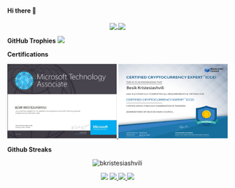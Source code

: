 #### Hi there 👋

<!--
**bkristesiashvili/bkristesiashvili** is a ✨ _special_ ✨ repository because its `README.md` (this file) appears on your GitHub profile.

Here are some ideas to get you started:

- 🔭 I’m currently working on ...
- 🌱 I’m currently learning ...
- 👯 I’m looking to collaborate on ...
- 🤔 I’m looking for help with ...
- 💬 Ask me about ...
- 📫 How to reach me: ...
- 😄 Pronouns: ...
- ⚡ Fun fact: ...
-->
<p align="center">
  <a href="https://github-readme-stats.vercel.app/api?username=bkristesiashvili&count_private=true&show_icons=true&theme=chartreuse-dark">
    <img align="center" src="https://github-readme-stats.vercel.app/api?username=bkristesiashvili&count_private=true&show_icons=true&bg_color=30,004e95,004e95&title_color=fff&text_color=fff" />
  </a>
  <a href="https://github.com/bkristesiashvili">
    <img height=198 align="center" src="https://github-readme-stats.vercel.app/api/top-langs/?username=bkristesiashvili&bg_color=0,004e95,004e95&title_color=fff&text_color=fff" />
  </a>
</p>

<b>GitHub Trophies</b>
![](https://github-profile-trophy.vercel.app/?username=bkristesiashvili&theme=radical&no-frame=false&no-bg=false&margin-w=2)

<b>Certifications</b>
<p align="center">
  <a href="https://www.credly.com/badges/3aeaea44-9410-40cf-add6-8b7917da88b0" target="_blank">
    <img src="https://github.com/bkristesiashvili/bkristesiashvili/blob/main/163324302_2595826237376576_4554714125109321727_n.jpg"  width=250 height=170 />
  </a>
  <a href="https://www.credential.net/3f693fea-3de0-4edc-be32-7556c60b5cc3" target="_blank">
    <img src="https://github.com/bkristesiashvili/bkristesiashvili/blob/main/166365752849.png"  width=250 height=170 />
  </a>
</p>

<b>Github Streaks</b>
<p align="center"><img src="https://github-readme-streak-stats.herokuapp.com/?user=bkristesiashvili&theme=black-ice&hide_border=true&stroke=0000&background=0D1117&ring=004e95&fire=e05397&currStreakLabel=e05397&bg_color=30,e96443,904e95&title_color=fff&text_color=fff" alt="bkristesiashvili" /></p>

<div>
  <p align="center">
    <img src="https://gpvc.arturio.dev/bkristesiashvili" height=24 />
    <a href="https://www.linkedin.com/in/besik-kristesiashvili/" target="_blank">
      <img src="https://img.shields.io/badge/-LinkedIn-%230077B5?style=for-the-badge&logo=linkedin&logoColor=white" height=24 />
    </a>
    <a href="https://www.facebook.com/bes000/" target="_blank">
      <img src="https://img.shields.io/badge/-facebook-4267B2?style=for-the-badge&logo=facebook&logoColor=white" height=24 />
    </a>
    <a href="https://stackoverflow.com/users/14426625/besik-kristesiashvili" target="_blank">
      <img src="https://img.shields.io/badge/-stack%20overflow-F48024?style=for-the-badge&logo=stackoverflow&logoColor=white" height=24 />
    </a>
  </p>
</div>
